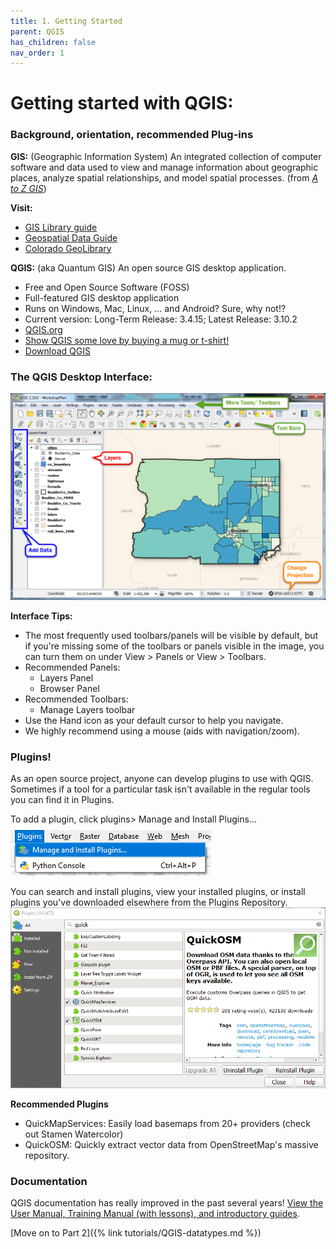 ```yaml
---
title: 1. Getting Started
parent: QGIS
has_children: false
nav_order: 1
---
```


# Getting started with QGIS:
### Background,  orientation, recommended Plug-ins




__GIS:__ (Geographic Information System) An integrated collection of computer software and data used to view and manage information about geographic places, analyze spatial relationships, and model spatial processes. (from [*A to Z GIS*](http://libraries.colorado.edu/record=b4498015~S3))

__Visit:__
- [GIS Library guide](https://libguides.colorado.edu/gis)
- [Geospatial Data Guide](https://libguides.colorado.edu/geospatialdata)
- [Colorado GeoLibrary](https://geo.colorado.edu)


__QGIS:__ (aka Quantum GIS) An open source GIS desktop application.
- Free and Open Source Software (FOSS)
- Full-featured GIS desktop application
- Runs on Windows, Mac, Linux, ... and Android? Sure, why not!?
- Current version: Long-Term Release: 3.4.15; Latest Release: 3.10.2
- [QGIS.org](https://qgis.org)
- [Show QGIS some love by buying a mug or t-shirt!](https://qgis.org/en/site/about/shop_goodies.html)
- [Download QGIS](https://qgis.org/en/site/forusers/download.html)

### The QGIS Desktop Interface:
![The QGIS interface][QGIS1]  

__Interface Tips:__
- The most frequently used toolbars/panels will be visible by default, but if you're missing some of the toolbars or panels visible in the image, you can turn them on under View > Panels or View > Toolbars.
- Recommended Panels:
  - Layers Panel
  - Browser Panel
- Recommended Toolbars:
  - Manage Layers toolbar
- Use the Hand icon as your default cursor to help you navigate.
- We highly recommend using a mouse (aids with navigation/zoom).

### Plugins!

As an open source project, anyone can develop plugins to use with QGIS. Sometimes if a tool for a particular task isn't available in the regular tools you can find it in Plugins.

To add a plugin, click plugins> Manage and Install Plugins...
![QGIS Plugin Menu][QGIS14]

You can search and install plugins, view your installed plugins, or install plugins you've downloaded elsewhere from the Plugins Repository.
![QGIS Plugin Repository][QGIS15]

__Recommended Plugins__
- QuickMapServices: Easily load basemaps from 20+ providers (check out Stamen Watercolor)
- QuickOSM: Quickly extract vector data from OpenStreetMap's massive repository.


### Documentation

QGIS documentation has really improved in the past several years! [View the User Manual, Training Manual (with lessons), and introductory guides](https://docs.qgis.org/3.4/en/docs/).


[Move on to Part 2]({% link tutorials/QGIS-datatypes.md %})

[QGIS0]: img/QGIS0.png "QGIS logo."
[QGIS1]: img/QGIS1.png "The QGIS user interface."
[QGIS2]: img/QGIS2.png "There are many ways to add data using the Manage Layers Toolbar."
[QGIS3]: img/QGIS3.png "Add SpatiaLite data button."
[QGIS4]: img/QGIS4.png "Add SpatiaLite Layers dialog box."
[QGIS5]: img/QGIS5.png "The Style tab on the Layer Properties window."
[QGIS6]: img/QGIS6.png "Add a join button."
[QGIS7]: img/QGIS7.png "Joining a text file to a layer's attribute table."
[QGIS8]: img/QGIS8.png "Styling a layer by graduated symbols"
[QGIS9]: img/QGIS9.png "Styling a choropleth map"
[QGIS10]: img/QGIS10.png "Adding a new Print Layout."
[QGIS11]: img/QGIS11.png "The Print Layout interface."
[QGIS12]: img/QGIS12.png "Useful Print Layout tools."
[QGIS13]: img/QGIS13.png "Print Layout item properties."
[QGIS14]: img/QGIS14.png "Plugin Menu"
[QGIS15]: img/QGIS15.png "Plugin Repository"
[QGIS16]: img/QGIS16.png "Vector tools"
[QGIS17]: img/QGIS17.png "Raster tools"
[QGIS18]: img/QGIS18.png "Toolbox button"
[QGIS19]: img/QGIS19.png "The Toolbox"
[QGIS20]: img/QGIS20.png "Points in Polygon"
[QGIS21]: img/QGIS21.png "Count Points in Polygon"
[QGIS22]: img/QGIS22.png "Points in Poly dialog"
[QGIS23]: img/QGIS23.png "Raster Analysis Menu"
[QGIS24]: img/QGIS24.png "Hillshade options"
[QGIS25]: img/QGIS25.png "Hillshade result"
[QGIS26]: img/QGIS26.png "Pretty map"
[QGIS27]: img/QGIS27.png "New Layout Button"
[QGIS28]: img/QGIS28.png "Use this tool to adjust the map within the frame"
[QGIS29]: img/QGIS29.png "Map layout export tools"
[VECTOR]: https://upload.wikimedia.org/wikipedia/commons/3/38/Simple_vector_map.svg "Source: wikimedia"
